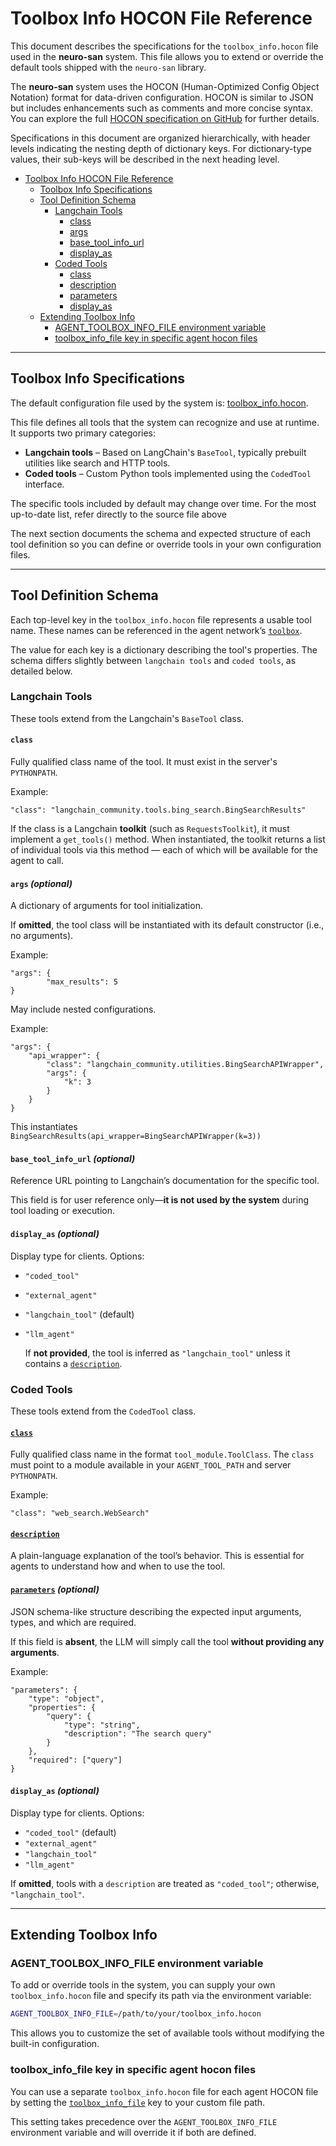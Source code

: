 # Toolbox Info HOCON File Reference

This document describes the specifications for the `toolbox_info.hocon` file used in the **neuro-san** system. This file allows you to extend or override the default tools shipped with the `neuro-san` library.

The **neuro-san** system uses the HOCON (Human-Optimized Config Object Notation) format for data-driven configuration. HOCON is similar to JSON but includes enhancements such as comments and more concise syntax. You can explore the full [HOCON specification on GitHub](https://github.com/lightbend/config/blob/main/HOCON.md) for further details.

Specifications in this document are organized hierarchically, with header levels indicating the nesting depth of dictionary keys. For dictionary-type values, their sub-keys will be described in the next heading level.

<!--TOC-->

- [Toolbox Info HOCON File Reference](#toolbox-info-hocon-file-reference)
    - [Toolbox Info Specifications](#toolbox-info-specifications)
    - [Tool Definition Schema](#tool-definition-schema)
      - [Langchain Tools](#langchain-tools)
        - [class](#class)
        - [args](#args-optional)
        - [base_tool_info_url](#base_tool_info_url-optional)
        - [display_as](#display_as-optional)
      - [Coded Tools](#coded-tools)
        - [class](#class-1)
        - [description](#description)
        - [parameters](#parameters-optional)
        - [display_as](#display_as-optional-1)
    - [Extending Toolbox Info](#extending-toolbox-info)
      - [AGENT_TOOLBOX_INFO_FILE environment variable](#agent_toolbox_info_file-environment-variable)
      - [toolbox_info_file key in specific agent hocon files](#toolbox_info_file-key-in-specific-agent-hocon-files)

<!--TOC-->

---

## Toolbox Info Specifications

The default configuration file used by the system is:
[toolbox_info.hocon](../neuro_san/internals/run_context/langchain/toolbox/toolbox_info.hocon).

This file defines all tools that the system can recognize and use at runtime. It supports two primary categories:

- **Langchain tools** – Based on LangChain's `BaseTool`, typically prebuilt utilities like search and HTTP tools.
- **Coded tools** – Custom Python tools implemented using the `CodedTool` interface.

The specific tools included by default may change over time. For the most up-to-date list, refer directly to the source file above

The next section documents the schema and expected structure of each tool definition so you can define or override tools in your own configuration files.

---

## Tool Definition Schema

Each top-level key in the `toolbox_info.hocon` file represents a usable tool name. These names can be referenced in the agent network’s [`toolbox`](./agent_hocon_reference.md#toolbox).

The value for each key is a dictionary describing the tool's properties. The schema differs slightly between `langchain tools` and `coded tools`, as detailed below.

### Langchain Tools

These tools extend from the Langchain's `BaseTool` class.

#### `class`

Fully qualified class name of the tool. It must exist in the server's `PYTHONPATH`.

Example:

```hocon
"class": "langchain_community.tools.bing_search.BingSearchResults"
```

If the class is a Langchain **toolkit** (such as `RequestsToolkit`), it must implement a `get_tools()` method. When instantiated, the toolkit returns a list of individual tools via this method — each of which will be available for the agent to call.

#### `args` *(optional)*

A dictionary of arguments for tool initialization.

If **omitted**, the tool class will be instantiated with its default constructor (i.e., no arguments).

Example:

```hocon
"args": {
        "max_results": 5
}
```

May include nested configurations.

Example:

```hocon
"args": {
    "api_wrapper": {
        "class": "langchain_community.utilities.BingSearchAPIWrapper",
        "args": {
            "k": 3
        }
    }
}
```

This instantiates `BingSearchResults(api_wrapper=BingSearchAPIWrapper(k=3))`

#### `base_tool_info_url` *(optional)*

Reference URL pointing to Langchain’s documentation for the specific tool.

This field is for user reference only—**it is not used by the system** during tool loading or execution.

#### `display_as` *(optional)*

Display type for clients. Options:

- `"coded_tool"`
- `"external_agent"`
- `"langchain_tool"` (default)
- `"llm_agent"`
  
  If **not provided**, the tool is inferred as `"langchain_tool"` unless it contains a [`description`](#description).

### Coded Tools

These tools extend from the `CodedTool` class.

#### [`class`](./agent_hocon_reference.md#class)

Fully qualified class name in the format `tool_module.ToolClass`. The `class` must point to a module available in your `AGENT_TOOL_PATH` and server `PYTHONPATH`.

Example:

```hocon
"class": "web_search.WebSearch"
```

#### [`description`](./agent_hocon_reference.md#description)

A plain-language explanation of the tool’s behavior. This is essential for agents to understand how and when to use the tool.

#### [`parameters`](./agent_hocon_reference.md#parameters) *(optional)*

JSON schema-like structure describing the expected input arguments, types, and which are required.

If this field is **absent**, the LLM will simply call the tool **without providing any arguments**.

Example:

```hocon
"parameters": {
    "type": "object",
    "properties": {
        "query": {
            "type": "string",
            "description": "The search query"
        }
    },
    "required": ["query"]
}
```

#### `display_as` *(optional)*

Display type for clients. Options:

- `"coded_tool"` (default)
- `"external_agent"`
- `"langchain_tool"`
- `"llm_agent"`

If **omitted**, tools with a `description` are treated as `"coded_tool"`; otherwise, `"langchain_tool"`.

---

## Extending Toolbox Info

### AGENT_TOOLBOX_INFO_FILE environment variable

To add or override tools in the system, you can supply your own `toolbox_info.hocon` file and specify its path via the environment variable:

```bash
AGENT_TOOLBOX_INFO_FILE=/path/to/your/toolbox_info.hocon
```

This allows you to customize the set of available tools without modifying the built-in configuration.

### toolbox_info_file key in specific agent hocon files

You can use a separate `toolbox_info.hocon` file for each agent HOCON file by setting the [`toolbox_info_file`](./agent_hocon_reference.md#toolbox_info_file) key to your custom file path.

This setting takes precedence over the `AGENT_TOOLBOX_INFO_FILE` environment variable and will override it if both are defined.
